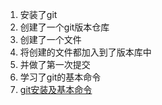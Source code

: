 1. 安装了git
2. 创建了一个git版本仓库
3. 创建了一个文件
4. 将创建的文件都加入到了版本库中
5. 并做了第一次提交
6. 学习了git的基本命令
7. [git安装及基本命令](git安装及基本命令.md)
